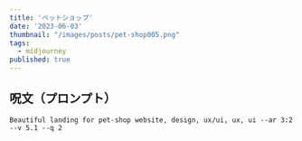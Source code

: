 ```yaml
---
title: 'ペットショップ'
date: '2023-06-03'
thumbnail: "/images/posts/pet-shop005.png"
tags:
  - midjourney
published: true
---
```


## 呪文（プロンプト）
```
Beautiful landing for pet-shop website, design, ux/ui, ux, ui --ar 3:2 --v 5.1 --q 2
```